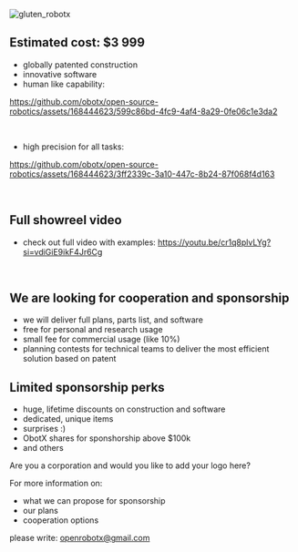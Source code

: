 ![gluten_robotx](https://github.com/obotx/open-source-robotics/assets/168444623/459bbd07-60bb-4f64-9e7e-851b94eba2c6)



## Estimated cost: $3 999
- globally patented construction
- innovative software
- human like capability:

https://github.com/obotx/open-source-robotics/assets/168444623/599c86bd-4fc9-4af4-8a29-0fe06c1e3da2


</br>

- high precision for all tasks:

https://github.com/obotx/open-source-robotics/assets/168444623/3ff2339c-3a10-447c-8b24-87f068f4d163


</br>

## Full showreel video

- check out full video with examples:
https://youtu.be/cr1q8plvLYg?si=vdiGiE9ikF4Jr6Cg

</br>

## We are looking for cooperation and sponsorship
- we will deliver full plans, parts list, and software
- free for personal and research usage
- small fee for commercial usage (like 10%)
- planning contests for technical teams to deliver the most efficient solution based on patent

## Limited sponsorship perks
- huge, lifetime discounts on construction and software
- dedicated, unique items
- surprises :)
- ObotX shares for sponshorship above $100k
- and others

Are you a corporation and would you like to add your logo here? 

For more information on:
- what we can propose for sponsorship
- our plans
- cooperation options
 
please write: openrobotx@gmail.com
